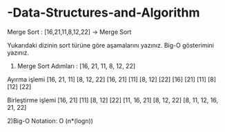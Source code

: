 # -Data-Structures-and-Algorithm
Merge Sort : 
[16,21,11,8,12,22] -> Merge Sort

Yukarıdaki dizinin sort türüne göre aşamalarını yazınız.
Big-O gösterimini yazınız.
 
 
1) Merge Sort Adımları :
[16, 21, 11, 8, 12, 22]

Ayırma işlemi
[16, 21, 11]    [8, 12, 22]
[16, 21]  [11]    [8, 12]  [22]
[16]  [21]  [11]    [8]  [12]  [22]

Birleştirme işlemi
[16, 21]  [11]    [8, 12]  [22]
[11, 16, 21]    [8, 12, 22]
[8, 11, 12, 16, 21, 22]

2)Big-O Notation:
O (n*(logn))
